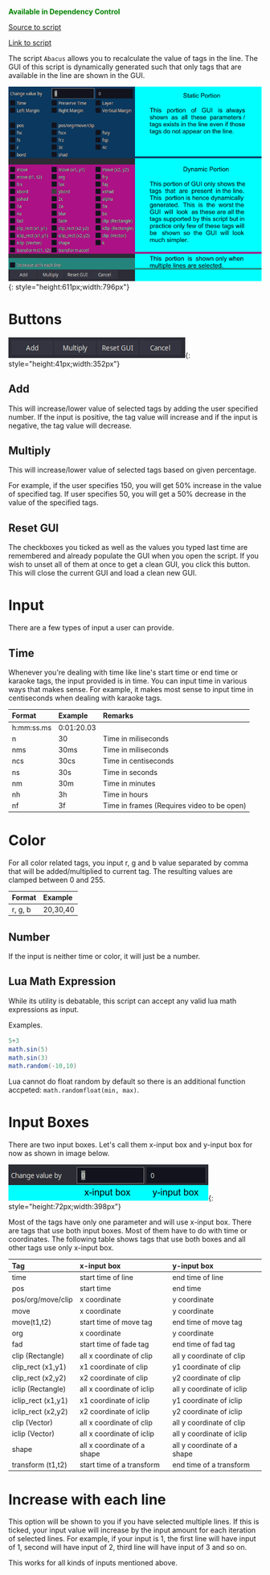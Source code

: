 <font color="green">**Available in Dependency Control**</font>

[Source to script](https://github.com/PhosCity/Aegisub-Scripts/blob/main/source/phos.Abacus.norg)

[Link to script](https://github.com/PhosCity/Aegisub-Scripts/blob/main/macros/phos.Abacus.moon)

The script `Abacus` allows you to recalculate the value of tags in the line. The GUI of this script is dynamically generated such that only tags that are available in the line are shown in the GUI.

![image](./assets/abacusGUI.png){: style="height:611px;width:796px"}

# Buttons

![image](./assets/abacusbuttons.png){: style="height:41px;width:352px"}

## Add

This will increase/lower value of selected tags by adding the user specified number. If the input is positive, the tag value will increase and if the input is negative, the tag value will decrease.

## Multiply

This will increase/lower value of selected tags based on given percentage.

For example, if the user specifies 150, you will get 50% increase in the value of specified tag. If user specifies 50, you will get a 50% decrease in the value of the specified tags.

## Reset GUI

The checkboxes you ticked as well as the values you typed last time are remembered and already populate the GUI when you open the script. If you wish to unset all of them at once to get a clean GUI, you click this button. This will close the current GUI and load a clean new GUI.

# Input

There are a few types of input a user can provide.

## Time

Whenever you're dealing with time like line's start time or end time or karaoke tags, the input provided is in time. You can input time in various ways that makes sense. For example, it makes most sense to input time in centiseconds when dealing with karaoke tags.

| Format     | Example    | Remarks                                    |
| :--------- | :--------- | :----------------------------------------- |
| h:mm:ss.ms | 0:01:20.03 |                                            |
| n          | 30         | Time in miliseconds                        |
| nms        | 30ms       | Time in miliseconds                        |
| ncs        | 30cs       | Time in centiseconds                       |
| ns         | 30s        | Time in seconds                            |
| nm         | 30m        | Time in minutes                            |
| nh         | 3h         | Time in hours                              |
| nf         | 3f         | Time in frames (Requires video to be open) |

# Color

For all color related tags, you input r, g and b value separated by comma that will be added/multiplied to current tag. The resulting values are clamped between 0 and 255.

| Format  | Example  |
| :------ | :------- |
| r, g, b | 20,30,40 |

## Number

If the input is neither time or color, it will just be a number.

## Lua Math Expression

While its utility is debatable, this script can accept any valid lua math expressions as input.

Examples.

```lua
5+3
math.sin(5)
math.sin(3)
math.random(-10,10)
```

Lua cannot do float random by default so there is an additional function accpeted: `math.randomfloat(min, max)`.

# Input Boxes

There are two input boxes. Let's call them x-input box and y-input box for now as shown in image below.

![image](./assets/abacusinputbox.png){: style="height:72px;width:398px"}

Most of the tags have only one parameter and will use x-input box. There are tags that use both input boxes. Most of them have to do with time or coordinates. The following table shows tags that use both boxes and all other tags use only x-input box.

| Tag                | x-input box                 | y-input box                 |
| :----------------- | :-------------------------- | :-------------------------- |
| time               | start time of line          | end time of line            |
| pos                | start time                  | end time                    |
| pos/org/move/clip  | x coordinate                | y coordinate                |
| move               | x coordinate                | y coordinate                |
| move(t1,t2)        | start time of move tag      | end time of move tag        |
| org                | x coordinate                | y coordinate                |
| fad                | start time of fade tag      | end time of fad tag         |
| clip (Rectangle)   | all x coordinate of clip    | all y coordinate of clip    |
| clip_rect (x1,y1)  | x1 coordinate of clip       | y1 coordinate of clip       |
| clip_rect (x2,y2)  | x2 coordinate of clip       | y2 coordinate of clip       |
| iclip (Rectangle)  | all x coordinate of iclip   | all y coordinate of iclip   |
| iclip_rect (x1,y1) | x1 coordinate of iclip      | y1 coordinate of iclip      |
| iclip_rect (x2,y2) | x2 coordinate of iclip      | y2 coordinate of iclip      |
| clip (Vector)      | all x coordinate of clip    | all y coordinate of clip    |
| iclip (Vector)     | all x coordinate of iclip   | all y coordinate of iclip   |
| shape              | all x coordinate of a shape | all y coordinate of a shape |
| transform (t1,t2)  | start time of a transform   | end time of a transform     |

# Increase with each line

This option will be shown to you if you have selected multiple lines. If this is ticked, your input value will increase by the input amount for each iteration of selected lines. For example, if your input is 1, the first line will have input of 1, second will have input of 2, third line will have input of 3 and so on.

This works for all kinds of inputs mentioned above.
